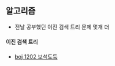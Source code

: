 ## 알고리즘
- 전날 공부했던 이진 검색 트리 문제 몇개 더
#### 이진 검색 트리
- [boj 1202 보석도둑](https://www.acmicpc.net/problem/1202)